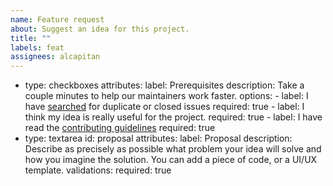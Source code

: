 ```yaml
---
name: Feature request
about: Suggest an idea for this project.
title: ""
labels: feat
assignees: alcapitan
---
```


  - type: checkboxes
    attributes:
      label: Prerequisites
      description: Take a couple minutes to help our maintainers work faster.
      options:
        - label: I have [searched](https://github.com/alcapitan/atui/issues?q=is%3Aissue) for duplicate or closed issues
          required: true
        - label: I think my idea is really useful for the project.
          required: true
        - label: I have read the [contributing guidelines](https://github.com/alcapitan/atui/blob/dev/CONTRIBUTING.md)
          required: true
  - type: textarea
    id: proposal
    attributes:
      label: Proposal
      description: Describe as precisely as possible what problem your idea will solve and how you imagine the solution. You can add a piece of code, or a UI/UX template.
    validations:
      required: true
